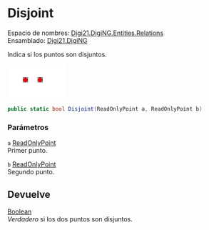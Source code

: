 # Disjoint

Espacio de nombres: [Digi21.DigiNG.Entities.Relations](../../../)  
Ensamblado: [Digi21.DigiNG](../../../../)

Indica si los puntos son disjuntos.

![Dos puntos disjuntos](../../../../../../../../../.gitbook/assets/puntopuntonocoincidentes.png)

```csharp
public static bool Disjoint(ReadOnlyPoint a, ReadOnlyPoint b)
```

### Parámetros

`a` [ReadOnlyPoint](../../../../digi21.diging.entities/clases/readonlypoint/)  
Primer punto.

`b` [ReadOnlyPoint](../../../../digi21.diging.entities/clases/readonlypoint/)  
Segundo punto.

## Devuelve

[Boolean](https://docs.microsoft.com/en-us/dotnet/api/system.boolean?view=net-5.0)  
_Verdadero_ si los dos puntos son disjuntos.

